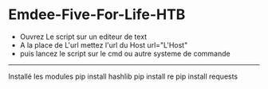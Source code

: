 # Emdee-Five-For-Life-HTB
- Ouvrez Le script sur un editeur de text 
- A la place de L'url mettez l'url du Host url="L'Host"
- puis lancez le script sur le cmd ou autre systeme de commande 
------------------------------------------------------------------
Installé les modules 
pip install hashlib
pip install re
pip install requests

